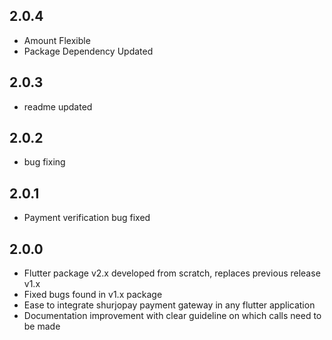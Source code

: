 ## 2.0.4

- Amount Flexible
- Package Dependency Updated

## 2.0.3

- readme updated

## 2.0.2

- bug fixing

## 2.0.1

- Payment verification bug fixed

## 2.0.0

- Flutter package v2.x developed from scratch, replaces previous release v1.x
- Fixed bugs found in v1.x package
- Ease to integrate shurjopay payment gateway in any flutter application
- Documentation improvement with clear guideline on which calls need to be made
